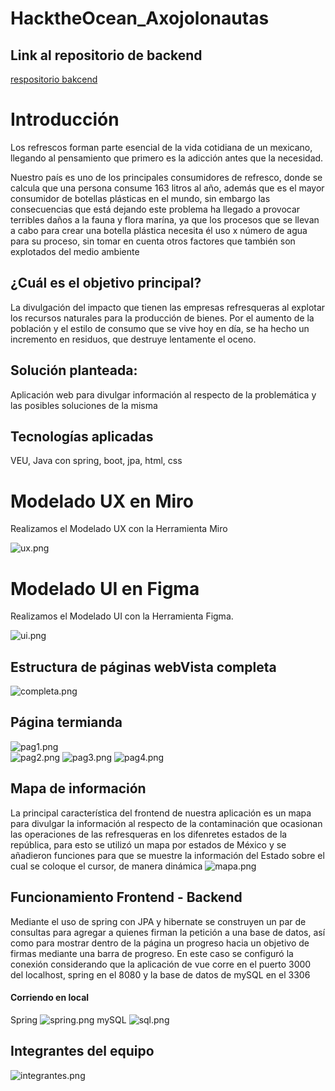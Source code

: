# HacktheOcean_Axojolonautas
## Link al repositorio de backend
   [respositorio bakcend](https://github.com/AngelLuzLU/BackEndHackTheOcean)
# Introducción

Los refrescos forman parte esencial de la vida cotidiana de un mexicano, llegando al pensamiento que primero es  la adicción antes que la necesidad.

Nuestro país es uno de los principales consumidores de refresco, donde se calcula que una persona  consume 163 litros al año, además que es el mayor consumidor de botellas plásticas en el mundo, sin embargo las consecuencias que está dejando este problema ha llegado a provocar terribles daños a la fauna y flora marína, ya que  los procesos que se llevan a cabo para crear una botella plástica necesita él uso x número de agua para su proceso,  sin tomar en cuenta otros factores que también son explotados del medio ambiente

## ¿Cuál es el objetivo principal?

La divulgación del impacto que tienen las empresas refresqueras al explotar los recursos naturales para la producción de bienes. Por el aumento de la población y el estilo de consumo que se vive hoy en día, se ha hecho un incremento en residuos, que destruye lentamente el oceno.

## Solución planteada:

Aplicación web para divulgar información al respecto de la problemática y las posibles soluciones de la misma

## Tecnologías aplicadas

VEU, Java con spring, boot, jpa, html, css

# Modelado UX en Miro

Realizamos el Modelado UX con la Herramienta Miro

![ux.png](./img/ux.png)

# Modelado UI en Figma

Realizamos el Modelado UI con la Herramienta Figma.

![ui.png](./img/ui.png)

## Estructura de páginas webVista completa

   ![completa.png](./img/completa.png)
   
## Página termianda

   ![pag1.png](./img/pag1.png)  
   ![pag2.png](./img/pag2.png) 
   ![pag3.png](./img/pag3.png) 
   ![pag4.png](./img/pag4.png) 
   
## Mapa de información
La principal característica del frontend de nuestra aplicación es un mapa para divulgar la información al respecto de la contaminación que ocasionan las operaciones de las refresqueras en los difenretes estados de la república, para esto se utilizó un mapa por estados de México y se añadieron funciones para que se muestre la información del Estado sobre el cual se coloque el cursor, de manera dinámica
   ![mapa.png](./img/mapa.png) 
   
## Funcionamiento Frontend - Backend
Mediante el uso de spring con JPA y hibernate se construyen un par de consultas para agregar a quienes firman la petición a una base de datos, así como para mostrar dentro de la página un progreso hacia un objetivo de firmas mediante una barra de progreso. En este caso se configuró la conexión considerando que la aplicación de vue corre en el puerto 3000 del localhost, spring en el 8080 y la base de datos de mySQL en el 3306

#### Corriendo en local
   Spring
   ![spring.png](./img/spring.png)
   mySQL
   ![sql.png](./img/sql.png)
   
## Integrantes del equipo

   ![integrantes.png](./img/integrantes.png)
